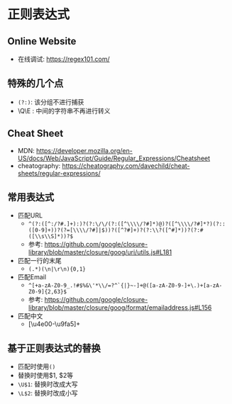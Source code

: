 # 正则表达式

## Online Website

- 在线调试: <https://regex101.com/>

## 特殊的几个点

- `(?:)`: 该分组不进行捕获
- \Q\E : 中间的字符串不再进行转义

## Cheat Sheet

- MDN: <https://developer.mozilla.org/en-US/docs/Web/JavaScript/Guide/Regular_Expressions/Cheatsheet>
- cheatography: <https://cheatography.com/davechild/cheat-sheets/regular-expressions/>

## 常用表达式

- 匹配URL
  - `^(?:([^:/?#.]+):)?(?:\/\/(?:([^\\\\/?#]*)@)?([^\\\\/?#]*?)(?::([0-9]+))?(?=[\\\\/?#]|$))?([^?#]+)?(?:\\?([^#]*))?(?:#([\\s\\S]*))?$`
  - 参考: <https://github.com/google/closure-library/blob/master/closure/goog/uri/utils.js#L181>
- 匹配一行的末尾
  - `(.*)(\n|\r\n){0,1}`
- 匹配Email
  - ```^[+a-zA-Z0-9_.!#$%&\'*\\/=?^`{|}~-]+@([a-zA-Z0-9-]+\.)+[a-zA-Z0-9]{2,63}$```
  - 参考: <https://github.com/google/closure-library/blob/master/closure/goog/format/emailaddress.js#L156>
- 匹配中文
  - [\u4e00-\u9fa5]+

## 基于正则表达式的替换

- 匹配时使用`()`
- 替换时使用$1, $2等
- `\U$1`: 替换时改成大写
- `\L$2`: 替换时改成小写



